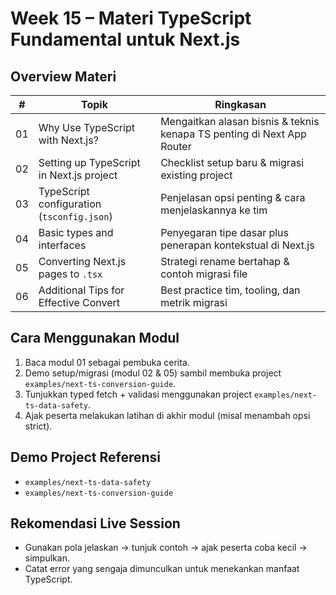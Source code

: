 # Week 15 – Materi TypeScript Fundamental untuk Next.js

## Overview Materi
| # | Topik | Ringkasan |
| --- | --- | --- |
| 01 | Why Use TypeScript with Next.js? | Mengaitkan alasan bisnis & teknis kenapa TS penting di Next App Router |
| 02 | Setting up TypeScript in Next.js project | Checklist setup baru & migrasi existing project |
| 03 | TypeScript configuration (`tsconfig.json`) | Penjelasan opsi penting & cara menjelaskannya ke tim |
| 04 | Basic types and interfaces | Penyegaran tipe dasar plus penerapan kontekstual di Next.js |
| 05 | Converting Next.js pages to `.tsx` | Strategi rename bertahap & contoh migrasi file |
| 06 | Additional Tips for Effective Convert | Best practice tim, tooling, dan metrik migrasi |

## Cara Menggunakan Modul
1. Baca modul 01 sebagai pembuka cerita.
2. Demo setup/migrasi (modul 02 & 05) sambil membuka project `examples/next-ts-conversion-guide`.
3. Tunjukkan typed fetch + validasi menggunakan project `examples/next-ts-data-safety`.
4. Ajak peserta melakukan latihan di akhir modul (misal menambah opsi strict).

## Demo Project Referensi
- `examples/next-ts-data-safety`
- `examples/next-ts-conversion-guide`

## Rekomendasi Live Session
- Gunakan pola jelaskan → tunjuk contoh → ajak peserta coba kecil → simpulkan.
- Catat error yang sengaja dimunculkan untuk menekankan manfaat TypeScript.
